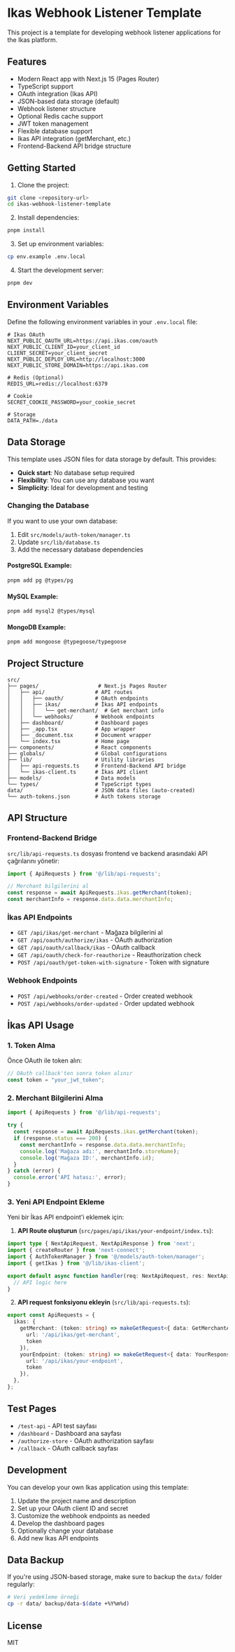 # Ikas Webhook Listener Template

This project is a template for developing webhook listener applications for the Ikas platform.

## Features

- Modern React app with Next.js 15 (Pages Router)
- TypeScript support
- OAuth integration (Ikas API)
- JSON-based data storage (default)
- Webhook listener structure
- Optional Redis cache support
- JWT token management
- Flexible database support
- Ikas API integration (getMerchant, etc.)
- Frontend-Backend API bridge structure

## Getting Started

1. Clone the project:
```bash
git clone <repository-url>
cd ikas-webhook-listener-template
```

2. Install dependencies:
```bash
pnpm install
```

3. Set up environment variables:
```bash
cp env.example .env.local
```

4. Start the development server:
```bash
pnpm dev
```

## Environment Variables

Define the following environment variables in your `.env.local` file:

```env
# Ikas OAuth
NEXT_PUBLIC_OAUTH_URL=https://api.ikas.com/oauth
NEXT_PUBLIC_CLIENT_ID=your_client_id
CLIENT_SECRET=your_client_secret
NEXT_PUBLIC_DEPLOY_URL=http://localhost:3000
NEXT_PUBLIC_STORE_DOMAIN=https://api.ikas.com

# Redis (Optional)
REDIS_URL=redis://localhost:6379

# Cookie
SECRET_COOKIE_PASSWORD=your_cookie_secret

# Storage
DATA_PATH=./data
```

## Data Storage

This template uses JSON files for data storage by default. This provides:

- **Quick start**: No database setup required
- **Flexibility**: You can use any database you want
- **Simplicity**: Ideal for development and testing

### Changing the Database

If you want to use your own database:

1. Edit `src/models/auth-token/manager.ts`
2. Update `src/lib/database.ts`
3. Add the necessary database dependencies

#### PostgreSQL Example:
```bash
pnpm add pg @types/pg
```

#### MySQL Example:
```bash
pnpm add mysql2 @types/mysql
```

#### MongoDB Example:
```bash
pnpm add mongoose @typegoose/typegoose
```

## Project Structure

```
src/
├── pages/                   # Next.js Pages Router
│   ├── api/                # API routes
│   │   ├── oauth/          # OAuth endpoints
│   │   ├── ikas/           # İkas API endpoints
│   │   │   └── get-merchant/  # Get merchant info
│   │   └── webhooks/       # Webhook endpoints
│   ├── dashboard/          # Dashboard pages
│   ├── _app.tsx            # App wrapper
│   ├── _document.tsx       # Document wrapper
│   └── index.tsx           # Home page
├── components/             # React components
├── globals/                # Global configurations
├── lib/                    # Utility libraries
│   ├── api-requests.ts     # Frontend-Backend API bridge
│   └── ikas-client.ts      # İkas API client
├── models/                 # Data models
└── types/                  # TypeScript types
data/                       # JSON data files (auto-created)
└── auth-tokens.json        # Auth tokens storage
```

## API Structure

### Frontend-Backend Bridge

`src/lib/api-requests.ts` dosyası frontend ve backend arasındaki API çağrılarını yönetir:

```typescript
import { ApiRequests } from '@/lib/api-requests';

// Merchant bilgilerini al
const response = await ApiRequests.ikas.getMerchant(token);
const merchantInfo = response.data.data.merchantInfo;
```

### İkas API Endpoints

- `GET /api/ikas/get-merchant` - Mağaza bilgilerini al
- `GET /api/oauth/authorize/ikas` - OAuth authorization
- `GET /api/oauth/callback/ikas` - OAuth callback
- `GET /api/oauth/check-for-reauthorize` - Reauthorization check
- `POST /api/oauth/get-token-with-signature` - Token with signature

### Webhook Endpoints

- `POST /api/webhooks/order-created` - Order created webhook
- `POST /api/webhooks/order-updated` - Order updated webhook

## İkas API Usage

### 1. Token Alma

Önce OAuth ile token alın:

```typescript
// OAuth callback'ten sonra token alınır
const token = "your_jwt_token";
```

### 2. Merchant Bilgilerini Alma

```typescript
import { ApiRequests } from '@/lib/api-requests';

try {
  const response = await ApiRequests.ikas.getMerchant(token);
  if (response.status === 200) {
    const merchantInfo = response.data.data.merchantInfo;
    console.log('Mağaza adı:', merchantInfo.storeName);
    console.log('Mağaza ID:', merchantInfo.id);
  }
} catch (error) {
  console.error('API hatası:', error);
}
```

### 3. Yeni API Endpoint Ekleme

Yeni bir İkas API endpoint'i eklemek için:

1. **API Route oluşturun** (`src/pages/api/ikas/your-endpoint/index.ts`):
```typescript
import type { NextApiRequest, NextApiResponse } from 'next';
import { createRouter } from 'next-connect';
import { AuthTokenManager } from '@/models/auth-token/manager';
import { getIkas } from '@/lib/ikas-client';

export default async function handler(req: NextApiRequest, res: NextApiResponse) {
  // API logic here
}
```

2. **API request fonksiyonu ekleyin** (`src/lib/api-requests.ts`):
```typescript
export const ApiRequests = {
  ikas: {
    getMerchant: (token: string) => makeGetRequest<{ data: GetMerchantApiResponse }>({
      url: '/api/ikas/get-merchant',
      token
    }),
    yourEndpoint: (token: string) => makeGetRequest<{ data: YourResponseType }>({
      url: '/api/ikas/your-endpoint',
      token
    }),
  },
};
```

## Test Pages

- `/test-api` - API test sayfası
- `/dashboard` - Dashboard ana sayfası
- `/authorize-store` - OAuth authorization sayfası
- `/callback` - OAuth callback sayfası

## Development

You can develop your own Ikas application using this template:

1. Update the project name and description
2. Set up your OAuth client ID and secret
3. Customize the webhook endpoints as needed
4. Develop the dashboard pages
5. Optionally change your database
6. Add new Ikas API endpoints

## Data Backup

If you're using JSON-based storage, make sure to backup the `data/` folder regularly:

```bash
# Veri yedekleme örneği
cp -r data/ backup/data-$(date +%Y%m%d)
```

## License

MIT
